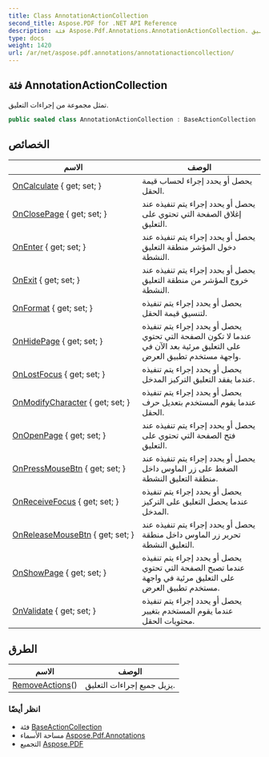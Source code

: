 ```yaml
---
title: Class AnnotationActionCollection
second_title: Aspose.PDF for .NET API Reference
description: فئة Aspose.Pdf.Annotations.AnnotationActionCollection. تمثل مجموعة من إجراءات التعليق
type: docs
weight: 1420
url: /ar/net/aspose.pdf.annotations/annotationactioncollection/
---
```

## فئة AnnotationActionCollection

تمثل مجموعة من إجراءات التعليق.

```csharp
public sealed class AnnotationActionCollection : BaseActionCollection
```

## الخصائص

| الاسم | الوصف |
| --- | --- |
| [OnCalculate](../../aspose.pdf.annotations/annotationactioncollection/oncalculate/) { get; set; } | يحصل أو يحدد إجراء لحساب قيمة الحقل. |
| [OnClosePage](../../aspose.pdf.annotations/annotationactioncollection/onclosepage/) { get; set; } | يحصل أو يحدد إجراء يتم تنفيذه عند إغلاق الصفحة التي تحتوي على التعليق. |
| [OnEnter](../../aspose.pdf.annotations/annotationactioncollection/onenter/) { get; set; } | يحصل أو يحدد إجراء يتم تنفيذه عند دخول المؤشر منطقة التعليق النشطة. |
| [OnExit](../../aspose.pdf.annotations/annotationactioncollection/onexit/) { get; set; } | يحصل أو يحدد إجراء يتم تنفيذه عند خروج المؤشر من منطقة التعليق النشطة. |
| [OnFormat](../../aspose.pdf.annotations/annotationactioncollection/onformat/) { get; set; } | يحصل أو يحدد إجراء يتم تنفيذه لتنسيق قيمة الحقل. |
| [OnHidePage](../../aspose.pdf.annotations/annotationactioncollection/onhidepage/) { get; set; } | يحصل أو يحدد إجراء يتم تنفيذه عندما لا تكون الصفحة التي تحتوي على التعليق مرئية بعد الآن في واجهة مستخدم تطبيق العرض. |
| [OnLostFocus](../../aspose.pdf.annotations/annotationactioncollection/onlostfocus/) { get; set; } | يحصل أو يحدد إجراء يتم تنفيذه عندما يفقد التعليق التركيز المدخل. |
| [OnModifyCharacter](../../aspose.pdf.annotations/annotationactioncollection/onmodifycharacter/) { get; set; } | يحصل أو يحدد إجراء يتم تنفيذه عندما يقوم المستخدم بتعديل حرف الحقل. |
| [OnOpenPage](../../aspose.pdf.annotations/annotationactioncollection/onopenpage/) { get; set; } | يحصل أو يحدد إجراء يتم تنفيذه عند فتح الصفحة التي تحتوي على التعليق. |
| [OnPressMouseBtn](../../aspose.pdf.annotations/annotationactioncollection/onpressmousebtn/) { get; set; } | يحصل أو يحدد إجراء يتم تنفيذه عند الضغط على زر الماوس داخل منطقة التعليق النشطة. |
| [OnReceiveFocus](../../aspose.pdf.annotations/annotationactioncollection/onreceivefocus/) { get; set; } | يحصل أو يحدد إجراء يتم تنفيذه عندما يحصل التعليق على التركيز المدخل. |
| [OnReleaseMouseBtn](../../aspose.pdf.annotations/annotationactioncollection/onreleasemousebtn/) { get; set; } | يحصل أو يحدد إجراء يتم تنفيذه عند تحرير زر الماوس داخل منطقة التعليق النشطة. |
| [OnShowPage](../../aspose.pdf.annotations/annotationactioncollection/onshowpage/) { get; set; } | يحصل أو يحدد إجراء يتم تنفيذه عندما تصبح الصفحة التي تحتوي على التعليق مرئية في واجهة مستخدم تطبيق العرض. |
| [OnValidate](../../aspose.pdf.annotations/annotationactioncollection/onvalidate/) { get; set; } | يحصل أو يحدد إجراء يتم تنفيذه عندما يقوم المستخدم بتغيير محتويات الحقل. |

## الطرق

| الاسم | الوصف |
| --- | --- |
| [RemoveActions](../../aspose.pdf/baseactioncollection/removeactions/)() | يزيل جميع إجراءات التعليق. |

### انظر أيضًا

* فئة [BaseActionCollection](../../aspose.pdf/baseactioncollection/)
* مساحة الأسماء [Aspose.Pdf.Annotations](../../aspose.pdf.annotations/)
* التجميع [Aspose.PDF](../../)